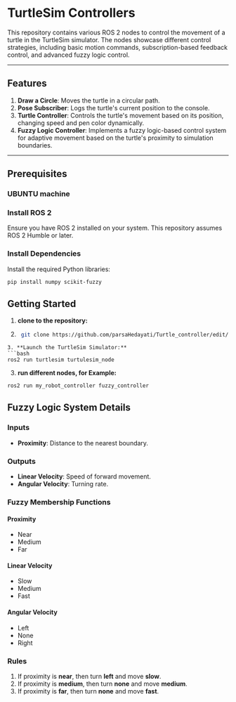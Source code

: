 # TurtleSim Controllers

This repository contains various ROS 2 nodes to control the movement of a turtle in the TurtleSim simulator. The nodes showcase different control strategies, including basic motion commands, subscription-based feedback control, and advanced fuzzy logic control.

---

## Features

1. **Draw a Circle**: Moves the turtle in a circular path.
2. **Pose Subscriber**: Logs the turtle's current position to the console.
3. **Turtle Controller**: Controls the turtle's movement based on its position, changing speed and pen color dynamically.
4. **Fuzzy Logic Controller**: Implements a fuzzy logic-based control system for adaptive movement based on the turtle's proximity to simulation boundaries.

---

## Prerequisites
### UBUNTU machine

### Install ROS 2
Ensure you have ROS 2 installed on your system. This repository assumes ROS 2 Humble or later.

### Install Dependencies
Install the required Python libraries:
```bash
pip install numpy scikit-fuzzy

```
## Getting Started
1. **clone to the repository:**
2. ```bash
    git clone https://github.com/parsaHedayati/Turtle_controller/edit/master/README.md

```
3. **Launch the TurtleSim Simulator:**
```bash
ros2 run turtlesim turtulesim_node

```
3. **run different nodes, for Example:**
```bash
ros2 run my_robot_controller fuzzy_controller

```

## Fuzzy Logic System Details

### Inputs
- **Proximity**: Distance to the nearest boundary.

### Outputs
- **Linear Velocity**: Speed of forward movement.
- **Angular Velocity**: Turning rate.

### Fuzzy Membership Functions

#### Proximity
- Near
- Medium
- Far

#### Linear Velocity
- Slow
- Medium
- Fast

#### Angular Velocity
- Left
- None
- Right

### Rules
1. If proximity is **near**, then turn **left** and move **slow**.
2. If proximity is **medium**, then turn **none** and move **medium**.
3. If proximity is **far**, then turn **none** and move **fast**.


